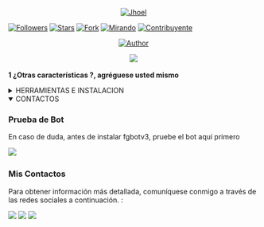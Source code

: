<p align="center">
<a href="https://github.com/BotJhoel"><img title="Jhoel" src="https://img.shields.io/badge/github-BotJhoel-orange.svg?style=social&logo=github"></a>
</p>

<a href="https://github.com/BotJhoel/followers"><img title="Followers" src="https://img.shields.io/github/followers/BotJhoel?label=Followers&style=social"></a>
<a href="https://github.com/BotJhoel/Briggittv1/stargazers/"><img title="Stars" src="https://img.shields.io/github/stars/BotJhoel/Briggittv1?&style=social"></a>
<a href="https://github.com/BotJhoel/Briggittv1/network/members"><img title="Fork" src="https://img.shields.io/github/forks/BotJhoel/Briggittv1?style=social"></a>
<a href="https://github.com/BotJhoel/Briggittv1/watchers"><img title="Mirando" src="https://img.shields.io/github/watchers/BotJhoel/Briggittv1?label=Watching&style=social"></a>
<a href="https://github.com/BotJhoel/Briggittv1/watchers"><img title="Contribuyente" src="https://img.shields.io/github/contributors/BotJhoel/Briggittv1?logo=github&style=social"></a>
</p>

<p align="center">
<a href="https://github.com/BotJhoel"><img title="Author" src="https://img.shields.io/badge/BotJhoel-V3-orange?style=for-the-badge&logo=github"></a>
</p>


<p align="center">
<a href="https://github.com/BotJhoel/Briggittv1"><img src="https://img.shields.io/github/repo-size/BotJhoel/Briggittv1?label=Peso%20repositorio&style=plastic"></a>


</p>

**1 ¿Otras características ?, agréguese usted mismo**


<details close="close">
  <summary>HERRAMIENTAS E INSTALACION</summary>
  
### Herramientas
Aplicaciones para ejecutar y facilitar la edición de las necesidades del bot, puede descargar la aplicación a continuación en PlayStore.

| Aplicacion| Link |
|--------|--------|
| **Termux** | [Download](https://play.google.com/store/apps/details?id=com.termux) |
| **Acode** | [Download](https://play.google.com/store/apps/details?id=com.foxdebug.acodefree) |
<p align="center">
  <div align="center">
 <code><img height="40" src="https://raw.githubusercontent.com/github/explore/80688e429a7d4ef2fca1e82350fe8e3517d3494d/topics/terminal/terminal.png"></code>
 <code><img height="40" src="https://user-images.githubusercontent.com/72728486/108440991-c9196180-7286-11eb-910e-d95691565ec8.png"></code>

  </div>
  </p>


### Instalar con Termux
La instalación es bastante simple, siga los pasos a continuación en la Aplicación **Termux**

```bash
> pkg install git
> git clone https://github.com/BotJhoel/Briggittv1
> cd Briggittv1
> bash install.sh
> npm start
```

después de salir del código QR en termux, lo escanea usando el número de WhatsApp que se usará para los bots
</details>

<details open="open">
  <summary>CONTACTOS</summary>

### Prueba de Bot
En caso de duda, antes de instalar fgbotv3, pruebe el bot aquí primero
<p>
<a href="https://chat.whatsapp.com" target="blank"><img src="https://img.shields.io/badge/WhatsApp Bot-30302f?style=flat&logo=whatsapp" /></a>
</p>

### Mis Contactos
Para obtener información más detallada, comuníquese conmigo a través de las redes sociales a continuación. :

<p>
<a href="http://wa.me/56994858890" target="blank"><img src="https://img.shields.io/badge/Whatsapp-30302f?style=flat&logo=whatsapp" /></a>
<a href="http://www.instagram.com" target="blank"><img src="https://img.shields.io/badge/Instagram-30302f?style=flat&logo=instagram" /></a>
<a href="https://m.facebook.com" target="blank"><img src="https://img.shields.io/badge/Facebook-30302f?style=flat&logo=facebook" /></a>
</p>

  </details>
